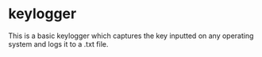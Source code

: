 # keylogger
This is a basic keylogger which captures the key inputted on any operating system and logs it to a .txt file.
